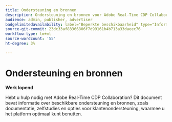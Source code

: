 ```yaml
---
title: Ondersteuning en bronnen
description: Ondersteuning en bronnen voor Adobe Real-Time CDP Collaboration
audience: admin, publisher, advertiser
badgelimitedavailability: label="Beperkte beschikbaarheid" type="Informative" url="https://helpx.adobe.com/legal/product-descriptions/real-time-customer-data-platform-collaboration.html newtab=true"
source-git-commit: 23dc33af83366806f7d99161b4b713a33daeec76
workflow-type: tm+mt
source-wordcount: '55'
ht-degree: 3%

---
```



# Ondersteuning en bronnen

**Werk lopend**

Hebt u hulp nodig met Adobe Real-Time CDP Collaboration? Dit document bevat informatie over beschikbare ondersteuning en bronnen, zoals documentatie, zelfstudies en opties voor klantenondersteuning, waarmee u het platform optimaal kunt benutten.
